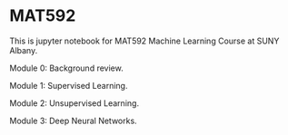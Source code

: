 # MAT592

This is jupyter notebook for MAT592 Machine Learning Course at SUNY Albany. 

Module 0: Background review.

Module 1: Supervised Learning.

Module 2: Unsupervised Learning.

Module 3: Deep Neural Networks. 
